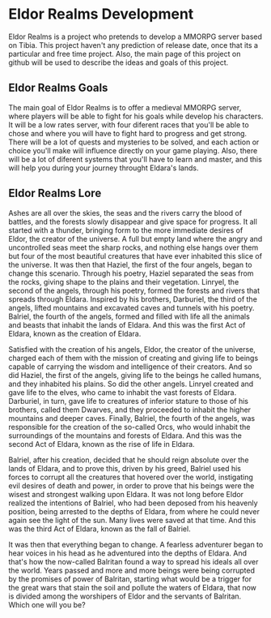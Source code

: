 # Eldor Realms Development

Eldor Realms is a project who pretends to develop a MMORPG server based on Tibia. This project haven't any prediction of release date, once that its a particular and free time project. Also, the main page of this project on github will be used to describe the ideas and goals of this project.

## Eldor Realms Goals

The main goal of Eldor Realms is to offer a medieval MMORPG server, where players will be able to fight for his goals while develop his characters. It will be a low rates server, with four diferent races that you'll be able to chose and where you will have to fight hard to progress and get strong. There will be a lot of quests and mysteries to be solved, and each action or choice you'll make will influence directly on your game playing. Also, there will be a lot of diferent systems that you'll have to learn and master, and this will help you during your journey throught Eldara's lands.

## Eldor Realms Lore

Ashes are all over the skies, the seas and the rivers carry the blood of battles, and the forests slowly disappear and give space for progress. It all started with a thunder, bringing form to the more immediate desires of Eldor, the creator of the universe. A full but empty land where the angry and uncontrolled seas meet the sharp rocks, and nothing else hangs over them but four of the most beautiful creatures that have ever inhabited this slice of the universe. It was then that Haziel, the first of the four angels, began to change this scenario. Through his poetry, Haziel separated the seas from the rocks, giving shape to the plains and their vegetation. Linryel, the second of the angels, through his poetry, formed the forests and rivers that spreads through Eldara. Inspired by his brothers, Darburiel, the third of the angels, lifted mountains and excavated caves and tunnels with his poetry. Balriel, the fourth of the angels, formed and filled with life all the animals and beasts that inhabit the lands of Eldara. And this was the first Act of Eldara, known as the creation of Eldara.

Satisfied with the creation of his angels, Eldor, the creator of the universe, charged each of them with the mission of creating and giving life to beings capable of carrying the wisdom and intelligence of their creators. And so did Haziel, the first of the angels, giving life to the beings he called humans, and they inhabited his plains. So did the other angels. Linryel created and gave life to the elves, who came to inhabit the vast forests of Eldara. Darburiel, in turn, gave life to creatures of inferior stature to those of his brothers, called them Dwarves, and they proceeded to inhabit the higher mountains and deeper caves. Finally, Balriel, the fourth of the angels, was responsible for the creation of the so-called Orcs, who would inhabit the surroundings of the mountains and forests of Eldara. And this was the second Act of Eldara, known as the rise of life in Eldara.

Balriel, after his creation, decided that he should reign absolute over the lands of Eldara, and to prove this, driven by his greed, Balriel used his forces to corrupt all the creatures that hovered over the world, instigating evil desires of death and power, in order to prove that his beings were the wisest and strongest walking upon Eldara. It was not long before Eldor realized the intentions of Balriel, who had been deposed from his heavenly position, being arrested to the depths of Eldara, from where he could never again see the light of the sun. Many lives were saved at that time. And this was the third Act of Eldara, known as the fall of Balriel.

It was then that everything began to change. A fearless adventurer began to hear voices in his head as he adventured into the depths of Eldara. And that's how the now-called Balritan found a way to spread his ideals all over the world. Years passed and more and more beings were being corrupted by the promises of power of Balritan, starting what would be a trigger for the great wars that stain the soil and pollute the waters of Eldara, that now is divided among the worshipers of Eldor and the servants of Balritan. Which one will you be?
